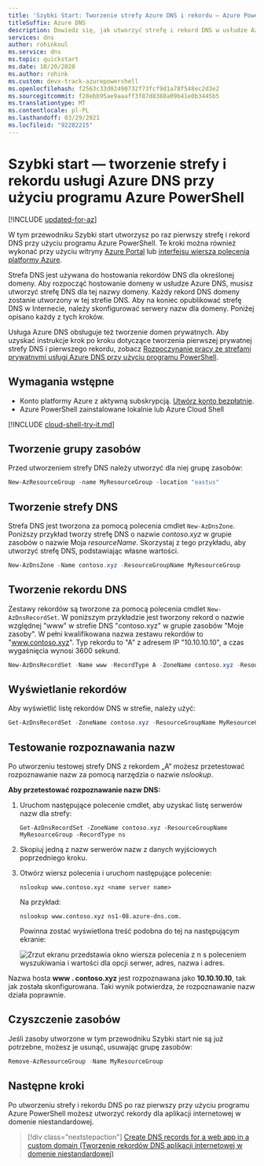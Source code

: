 ```yaml
---
title: 'Szybki Start: Tworzenie strefy Azure DNS i rekordu — Azure PowerShell'
titleSuffix: Azure DNS
description: Dowiedz się, jak utworzyć strefę i rekord DNS w usłudze Azure DNS. W tym szczegółowym przewodniku Szybki start pokazano, jak po raz pierwszy utworzyć strefę i rekord DNS przy użyciu programu Azure PowerShell.
services: dns
author: rohinkoul
ms.service: dns
ms.topic: quickstart
ms.date: 10/20/2020
ms.author: rohink
ms.custom: devx-track-azurepowershell
ms.openlocfilehash: f2563c33d02490732f73fcf9d1a78f548ec2d3e2
ms.sourcegitcommit: f28ebb95ae9aaaff3f87d8388a09b41e0b3445b5
ms.translationtype: MT
ms.contentlocale: pl-PL
ms.lasthandoff: 03/29/2021
ms.locfileid: "92282215"
---
```

# <a name="quickstart-create-an-azure-dns-zone-and-record-using-azure-powershell"></a>Szybki start — tworzenie strefy i rekordu usługi Azure DNS przy użyciu programu Azure PowerShell

[!INCLUDE [updated-for-az](../../includes/updated-for-az.md)]

W tym przewodniku Szybki start utworzysz po raz pierwszy strefę i rekord DNS przy użyciu programu Azure PowerShell. Te kroki można również wykonać przy użyciu witryny [Azure Portal](dns-getstarted-portal.md) lub [interfejsu wiersza polecenia platformy Azure](dns-getstarted-cli.md). 

Strefa DNS jest używana do hostowania rekordów DNS dla określonej domeny. Aby rozpocząć hostowanie domeny w usłudze Azure DNS, musisz utworzyć strefę DNS dla tej nazwy domeny. Każdy rekord DNS domeny zostanie utworzony w tej strefie DNS. Aby na koniec opublikować strefę DNS w Internecie, należy skonfigurować serwery nazw dla domeny. Poniżej opisano każdy z tych kroków.

Usługa Azure DNS obsługuje też tworzenie domen prywatnych. Aby uzyskać instrukcje krok po kroku dotyczące tworzenia pierwszej prywatnej strefy DNS i pierwszego rekordu, zobacz [Rozpoczynanie pracy ze strefami prywatnymi usługi Azure DNS przy użyciu programu PowerShell](private-dns-getstarted-powershell.md).

## <a name="prerequisites"></a>Wymagania wstępne

- Konto platformy Azure z aktywną subskrypcją. [Utwórz konto bezpłatnie](https://azure.microsoft.com/free/?WT.mc_id=A261C142F).
- Azure PowerShell zainstalowane lokalnie lub Azure Cloud Shell

[!INCLUDE [cloud-shell-try-it.md](../../includes/cloud-shell-try-it.md)]

## <a name="create-the-resource-group"></a>Tworzenie grupy zasobów

Przed utworzeniem strefy DNS należy utworzyć dla niej grupę zasobów:

```powershell
New-AzResourceGroup -name MyResourceGroup -location "eastus"
```

## <a name="create-a-dns-zone"></a>Tworzenie strefy DNS

Strefa DNS jest tworzona za pomocą polecenia cmdlet `New-AzDnsZone`. Poniższy przykład tworzy strefę DNS o nazwie *contoso.xyz* w grupie zasobów o nazwie Moja *resourceName*. Skorzystaj z tego przykładu, aby utworzyć strefę DNS, podstawiając własne wartości.

```powershell
New-AzDnsZone -Name contoso.xyz -ResourceGroupName MyResourceGroup
```

## <a name="create-a-dns-record"></a>Tworzenie rekordu DNS

Zestawy rekordów są tworzone za pomocą polecenia cmdlet `New-AzDnsRecordSet`. W poniższym przykładzie jest tworzony rekord o nazwie względnej "www" w strefie DNS "contoso.xyz" w grupie zasobów "Moje zasoby". W pełni kwalifikowana nazwa zestawu rekordów to "www.contoso.xyz". Typ rekordu to "A" z adresem IP "10.10.10.10", a czas wygaśnięcia wynosi 3600 sekund.

```powershell
New-AzDnsRecordSet -Name www -RecordType A -ZoneName contoso.xyz -ResourceGroupName MyResourceGroup -Ttl 3600 -DnsRecords (New-AzDnsRecordConfig -IPv4Address "10.10.10.10")
```

## <a name="view-records"></a>Wyświetlanie rekordów

Aby wyświetlić listę rekordów DNS w strefie, należy użyć:

```powershell
Get-AzDnsRecordSet -ZoneName contoso.xyz -ResourceGroupName MyResourceGroup
```

## <a name="test-the-name-resolution"></a>Testowanie rozpoznawania nazw

Po utworzeniu testowej strefy DNS z rekordem „A” możesz przetestować rozpoznawanie nazw za pomocą narzędzia o nazwie *nslookup*. 

**Aby przetestować rozpoznawanie nazw DNS:**

1. Uruchom następujące polecenie cmdlet, aby uzyskać listę serwerów nazw dla strefy:

   ```azurepowershell
   Get-AzDnsRecordSet -ZoneName contoso.xyz -ResourceGroupName MyResourceGroup -RecordType ns
   ```

1. Skopiuj jedną z nazw serwerów nazw z danych wyjściowych poprzedniego kroku.

1. Otwórz wiersz polecenia i uruchom następujące polecenie:

   ```
   nslookup www.contoso.xyz <name server name>
   ```

   Na przykład:

   ```
   nslookup www.contoso.xyz ns1-08.azure-dns.com.
   ```

   Powinna zostać wyświetlona treść podobna do tej na następującym ekranie:

   ![Zrzut ekranu przedstawia okno wiersza polecenia z n s poleceniem wyszukiwania i wartości dla opcji serwer, adres, nazwa i adres.](media/dns-getstarted-portal/nslookup.PNG)

Nazwa hosta **www \. contoso.xyz** jest rozpoznawana jako **10.10.10.10**, tak jak została skonfigurowana. Taki wynik potwierdza, że rozpoznawanie nazw działa poprawnie.

## <a name="clean-up-resources"></a>Czyszczenie zasobów

Jeśli zasoby utworzone w tym przewodniku Szybki start nie są już potrzebne, możesz je usunąć, usuwając grupę zasobów:

```powershell
Remove-AzResourceGroup -Name MyResourceGroup
```

## <a name="next-steps"></a>Następne kroki

Po utworzeniu strefy i rekordu DNS po raz pierwszy przy użyciu programu Azure PowerShell możesz utworzyć rekordy dla aplikacji internetowej w domenie niestandardowej.

> [!div class="nextstepaction"]
> [Create DNS records for a web app in a custom domain (Tworzenie rekordów DNS aplikacji internetowej w domenie niestandardowej)](./dns-web-sites-custom-domain.md)

